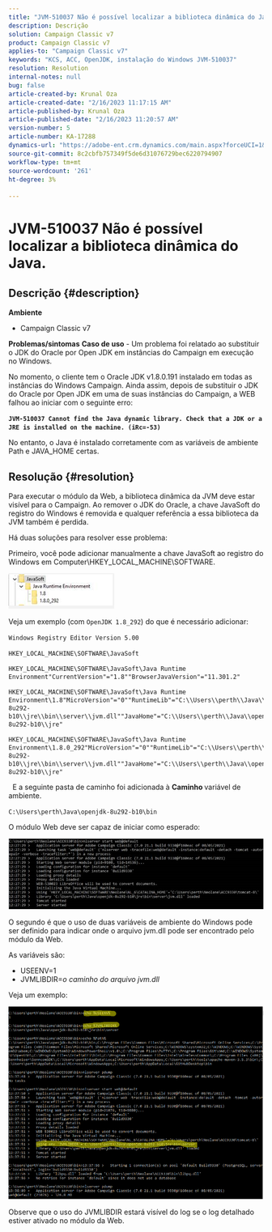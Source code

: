 ```yaml
---
title: "JVM-510037 Não é possível localizar a biblioteca dinâmica do Java."
description: Descrição
solution: Campaign Classic v7
product: Campaign Classic v7
applies-to: "Campaign Classic v7"
keywords: "KCS, ACC, OpenJDK, instalação do Windows JVM-510037"
resolution: Resolution
internal-notes: null
bug: false
article-created-by: Krunal Oza
article-created-date: "2/16/2023 11:17:15 AM"
article-published-by: Krunal Oza
article-published-date: "2/16/2023 11:20:57 AM"
version-number: 5
article-number: KA-17288
dynamics-url: "https://adobe-ent.crm.dynamics.com/main.aspx?forceUCI=1&pagetype=entityrecord&etn=knowledgearticle&id=25e60777-ebad-ed11-aad1-6045bd006793"
source-git-commit: 8c2cbfb757349f5de6d31076729bec6220794907
workflow-type: tm+mt
source-wordcount: '261'
ht-degree: 3%

---
```


# JVM-510037 Não é possível localizar a biblioteca dinâmica do Java.

## Descrição {#description}

<b>Ambiente</b>
- Campaign Classic v7



<b>Problemas/sintomas</b>
<b>Caso de uso</b> - Um problema foi relatado ao substituir o JDK do Oracle por Open JDK em instâncias do Campaign em execução no Windows.

No momento, o cliente tem o Oracle JDK v1.8.0.191 instalado em todas as instâncias do Windows Campaign. Ainda assim, depois de substituir o JDK do Oracle por Open JDK em uma de suas instâncias do Campaign, a WEB falhou ao iniciar com o seguinte erro:

<b>`JVM-510037 Cannot find the Java dynamic library. Check that a JDK or a JRE is installed on the machine. (iRc=-53)`</b>

No entanto, o Java é instalado corretamente com as variáveis de ambiente Path e JAVA_HOME certas.


## Resolução {#resolution}


Para executar o módulo da Web, a biblioteca dinâmica da JVM deve estar visível para o Campaign. Ao remover o JDK do Oracle, a chave JavaSoft do registro do Windows é removida e qualquer referência a essa biblioteca da JVM também é perdida.

Há duas soluções para resolver esse problema:

Primeiro, você pode adicionar manualmente a chave JavaSoft ao registro do Windows em Computer\HKEY_LOCAL_MACHINE\SOFTWARE.

![](assets/de72732e-d310-ec11-b6e6-000d3a597e01.png)

Veja um exemplo (com `OpenJDK 1.8_292`) do que é necessário adicionar:

`Windows Registry Editor Version 5.00`

`HKEY_LOCAL_MACHINE\SOFTWARE\JavaSoft`




```
HKEY_LOCAL_MACHINE\SOFTWARE\JavaSoft\Java Runtime Environment"CurrentVersion"="1.8""BrowserJavaVersion"="11.301.2"
```





```
HKEY_LOCAL_MACHINE\SOFTWARE\JavaSoft\Java Runtime Environment\1.8"MicroVersion"="0""RuntimeLib"="C:\\Users\\perth\\Java\\openjdk-8u292-b10\\jre\\bin\\server\\jvm.dll""JavaHome"="C:\\Users\\perth\\Java\\openjdk-8u292-b10\\jre"
```





```
HKEY_LOCAL_MACHINE\SOFTWARE\JavaSoft\Java Runtime Environment\1.8.0_292"MicroVersion"="0""RuntimeLib"="C:\\Users\\perth\\Java\\openjdk-8u292-b10\\jre\\bin\\server\\jvm.dll""JavaHome"="C:\\Users\\perth\\Java\\openjdk-8u292-b10\\jre"
```


 
E a seguinte pasta de caminho foi adicionada à <b>Caminho </b>variável de ambiente.

`C:\Users\perth\Java\openjdk-8u292-b10\bin`

O módulo Web deve ser capaz de iniciar como esperado:

![](assets/f9d275cf-d910-ec11-b6e6-000d3a597e01.png)

O segundo é que o uso de duas variáveis de ambiente do Windows pode ser definido para indicar onde o arquivo jvm.dll pode ser encontrado pelo módulo da Web.

As variáveis são:

- USEENV=1
- JVMLIBDIR=*o caminho do arquivo jvm.dll*


Veja um exemplo:

![](assets/108e8694-d814-ec11-b6e6-002248047155.png)

Observe que o uso do JVMLIBDIR estará visível do log se o log detalhado estiver ativado no módulo da Web.
